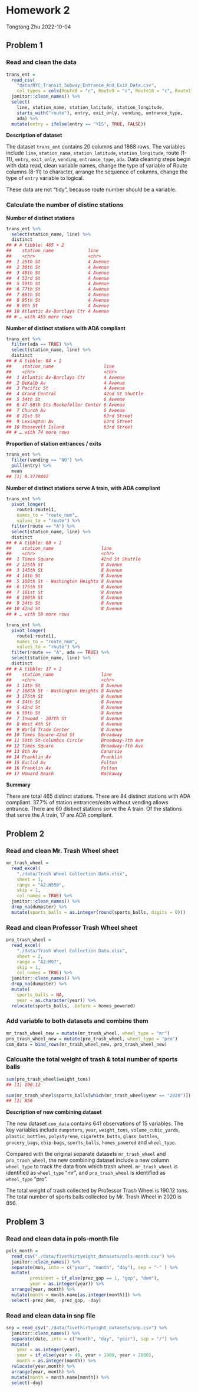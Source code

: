 Homework 2
================
Tongtong Zhu
2022-10-04

## Problem 1

### Read and clean the data

``` r
trans_ent = 
  read_csv(
    "data/NYC_Transit_Subway_Entrance_And_Exit_Data.csv",
    col_types = cols(Route8 = "c", Route9 = "c", Route10 = "c", Route11 = "c")) %>% 
  janitor::clean_names() %>% 
  select(
    line, station_name, station_latitude, station_longitude, 
    starts_with("route"), entry, exit_only, vending, entrance_type, 
    ada) %>% 
  mutate(entry = ifelse(entry == "YES", TRUE, FALSE))
```

**Description of dataset**

The dataset `trans_ent` contains 20 columns and 1868 rows. The variables
include `line`, `station_name`, `station_latitude`, `station_longitude`,
route (1-11), `entry`, `exit_only`, `vending`, `entrance_type`, `ada`.
Data cleaning steps begin with data read, clean variable names, change
the type of variable of Route columns (8-11) to character, arrange the
sequence of columns, change the type of `entry` variable to logical.

These data are not “tidy”, because route number should be a variable.

### Calculate the number of distinc stations

**Number of distinct stations**

``` r
trans_ent %>% 
  select(station_name, line) %>% 
  distinct
## # A tibble: 465 × 2
##    station_name             line    
##    <chr>                    <chr>   
##  1 25th St                  4 Avenue
##  2 36th St                  4 Avenue
##  3 45th St                  4 Avenue
##  4 53rd St                  4 Avenue
##  5 59th St                  4 Avenue
##  6 77th St                  4 Avenue
##  7 86th St                  4 Avenue
##  8 95th St                  4 Avenue
##  9 9th St                   4 Avenue
## 10 Atlantic Av-Barclays Ctr 4 Avenue
## # … with 455 more rows
```

**Number of distinct stations with ADA compliant**

``` r
trans_ent %>% 
  filter(ada == TRUE) %>% 
  select(station_name, line) %>% 
  distinct
## # A tibble: 84 × 2
##    station_name                   line           
##    <chr>                          <chr>          
##  1 Atlantic Av-Barclays Ctr       4 Avenue       
##  2 DeKalb Av                      4 Avenue       
##  3 Pacific St                     4 Avenue       
##  4 Grand Central                  42nd St Shuttle
##  5 34th St                        6 Avenue       
##  6 47-50th Sts Rockefeller Center 6 Avenue       
##  7 Church Av                      6 Avenue       
##  8 21st St                        63rd Street    
##  9 Lexington Av                   63rd Street    
## 10 Roosevelt Island               63rd Street    
## # … with 74 more rows
```

**Proportion of station entrances / exits**

``` r
trans_ent %>% 
  filter(vending == "NO") %>% 
  pull(entry) %>% 
  mean
## [1] 0.3770492
```

**Number of distinct stations serve A train, with ADA compliant**

``` r
trans_ent %>% 
  pivot_longer(
    route1:route11,
    names_to = "route_num",
    values_to = "route") %>% 
  filter(route == "A") %>% 
  select(station_name, line) %>% 
  distinct
## # A tibble: 60 × 2
##    station_name                  line           
##    <chr>                         <chr>          
##  1 Times Square                  42nd St Shuttle
##  2 125th St                      8 Avenue       
##  3 145th St                      8 Avenue       
##  4 14th St                       8 Avenue       
##  5 168th St - Washington Heights 8 Avenue       
##  6 175th St                      8 Avenue       
##  7 181st St                      8 Avenue       
##  8 190th St                      8 Avenue       
##  9 34th St                       8 Avenue       
## 10 42nd St                       8 Avenue       
## # … with 50 more rows

trans_ent %>% 
  pivot_longer(
    route1:route11,
    names_to = "route_num",
    values_to = "route") %>% 
  filter(route == "A", ada == TRUE) %>% 
  select(station_name, line) %>% 
  distinct
## # A tibble: 17 × 2
##    station_name                  line            
##    <chr>                         <chr>           
##  1 14th St                       8 Avenue        
##  2 168th St - Washington Heights 8 Avenue        
##  3 175th St                      8 Avenue        
##  4 34th St                       8 Avenue        
##  5 42nd St                       8 Avenue        
##  6 59th St                       8 Avenue        
##  7 Inwood - 207th St             8 Avenue        
##  8 West 4th St                   8 Avenue        
##  9 World Trade Center            8 Avenue        
## 10 Times Square-42nd St          Broadway        
## 11 59th St-Columbus Circle       Broadway-7th Ave
## 12 Times Square                  Broadway-7th Ave
## 13 8th Av                        Canarsie        
## 14 Franklin Av                   Franklin        
## 15 Euclid Av                     Fulton          
## 16 Franklin Av                   Fulton          
## 17 Howard Beach                  Rockaway
```

**Summary**

There are total 465 distinct stations. There are 84 distinct stations
with ADA compliant. 37.7% of station entrances/exits without vending
allows entrance. There are 60 distinct stations serve the A train. Of
the stations that serve the A train, 17 are ADA compliant.

## Problem 2

### Read and clean Mr. Trash Wheel sheet

``` r
mr_trash_wheel = 
  read_excel(
    "./data/Trash Wheel Collection Data.xlsx",
    sheet = 1,
    range = "A2:N550",
    skip = 1, 
    col_names = TRUE) %>% 
  janitor::clean_names() %>% 
  drop_na(dumpster) %>% 
  mutate(sports_balls = as.integer(round(sports_balls, digits = 0)))
```

### Read and clean Professor Trash Wheel sheet

``` r
pro_trash_wheel = 
  read_excel(
    "./data/Trash Wheel Collection Data.xlsx",
    sheet = 2,
    range = "A2:M97",
    skip = 1, 
    col_names = TRUE) %>% 
  janitor::clean_names() %>% 
  drop_na(dumpster) %>% 
  mutate(
    sports_balls = NA,
    year = as.character(year)) %>% 
  relocate(sports_balls, .before = homes_powered)
```

### Add variable to both datasets and combine them

``` r
mr_trash_wheel_new = mutate(mr_trash_wheel, wheel_type = "mr")
pro_trash_wheel_new = mutate(pro_trash_wheel, wheel_type = "pro")
com_data = bind_rows(mr_trash_wheel_new, pro_trash_wheel_new)
```

### Calcualte the total weight of trash & total number of sports balls

``` r
sum(pro_trash_wheel$weight_tons)
## [1] 190.12
```

``` r
sum(mr_trash_wheel$sports_balls[which(mr_trash_wheel$year == "2020")])
## [1] 856
```

**Description of new combining dataset**

The new dataset `com_data` contains 641 observations of 15 variables.
The key variables include `dumpsters`, `year`, `weight_tons`,
`volume_cubic_yards`, `plastic_bottles`, `polystyrene`,
`cigarette_butts`, `glass_bottles`, `grocery_bags`, `chip-bags`,
`sports_balls`, `homes_powered` and `wheel_type`.

Compared with the original separate datasets `mr_trash_wheel` and
`pro_trash_wheel`, the new combining dataset include a new column
`wheel_type` to track the data from which trash wheel. `mr_trash_wheel`
is identified as `wheel_type` “mr”, and `pro_trash_wheel` is identified
as `wheel_type` “pro”.

The total weight of trash collected by Professor Trash Wheel is 190.12
tons. The total number of sports balls collected by Mr. Trash Wheel in
2020 is 856.

## Problem 3

### Read and clean data in pols-month file

``` r
pols_month = 
  read_csv("./data/fivethirtyeight_datasets/pols-month.csv") %>% 
  janitor::clean_names() %>%
  separate(mon, into = c("year", "month", "day"), sep = "-" ) %>% 
  mutate(
         president = if_else(prez_gop == 1, "gop", "dem"),
         year = as.integer(year)) %>% 
  arrange(year, month) %>% 
  mutate(month = month.name[as.integer(month)]) %>% 
  select(-prez_dem, -prez_gop, -day)
```

### Read and clean data in snp file

``` r
snp = read_csv("./data/fivethirtyeight_datasets/snp.csv") %>% 
  janitor::clean_names() %>% 
  separate(date, into = c("month", "day", "year"), sep = "/") %>% 
  mutate(
    year = as.integer(year),
    year = if_else(year > 49, year + 1900, year + 2000),
    month = as.integer(month)) %>% 
  relocate(year,month) %>% 
  arrange(year, month) %>% 
  mutate(month = month.name[month]) %>% 
  select(-day) 
```
